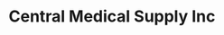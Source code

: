 ---
title: "Central Medical Supply Inc"
url: /flanders/central-medical-supply-inc/
shop: Sanitätshaus
---